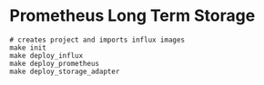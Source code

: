 # Prometheus Long Term Storage

```
# creates project and imports influx images
make init
make deploy_influx
make deploy_prometheus
make deploy_storage_adapter
```